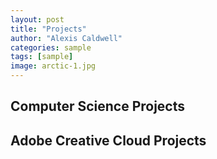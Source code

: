 ```yaml
---
layout: post
title: "Projects"
author: "Alexis Caldwell"
categories: sample
tags: [sample]
image: arctic-1.jpg
---
```

## Computer Science Projects

## Adobe Creative Cloud Projects

